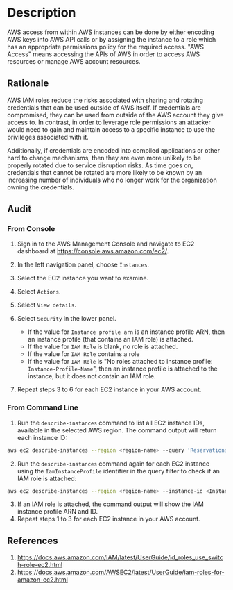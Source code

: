 # Description

AWS access from within AWS instances can be done by either encoding AWS keys into AWS API calls or by assigning the instance to a role which has an appropriate permissions policy for the required access. "AWS Access" means accessing the APIs of AWS in order to access AWS resources or manage AWS account resources.

## Rationale

AWS IAM roles reduce the risks associated with sharing and rotating credentials that can be used outside of AWS itself. If credentials are compromised, they can be used from outside of the AWS account they give access to. In contrast, in order to leverage role permissions an attacker would need to gain and maintain access to a specific instance to use the privileges associated with it.

Additionally, if credentials are encoded into compiled applications or other hard to change mechanisms, then they are even more unlikely to be properly rotated due to service disruption risks. As time goes on, credentials that cannot be rotated are more likely to be known by an increasing number of individuals who no longer work for the organization owning the credentials.

## Audit

### From Console

1. Sign in to the AWS Management Console and navigate to EC2 dashboard at <https://console.aws.amazon.com/ec2/>.
2. In the left navigation panel, choose `Instances`.
3. Select the EC2 instance you want to examine.
4. Select `Actions`.
5. Select `View details`.
6. Select `Security` in the lower panel.

    - If the value for `Instance profile arn` is an instance profile ARN, then an instance profile (that contains an IAM role) is attached.
    - If the value for `IAM Role` is blank, no role is attached.
    - If the value for `IAM Role` contains a role
    - If the value for `IAM Role` is "No roles attached to instance profile: `Instance-Profile-Name`", then an instance profile is attached to the instance, but it does not contain an IAM role.

7. Repeat steps 3 to 6 for each EC2 instance in your AWS account.

### From Command Line

1. Run the `describe-instances` command to list all EC2 instance IDs, available in the selected AWS region. The command output will return each instance ID:

```sh
aws ec2 describe-instances --region <region-name> --query 'Reservations[*].Instances[*].InstanceId'
```

2. Run the `describe-instances` command again for each EC2 instance using the `IamInstanceProfile` identifier in the query filter to check if an IAM role is attached:

```sh
aws ec2 describe-instances --region <region-name> --instance-id <Instance-ID> --query 'Reservations[*].Instances[*].IamInstanceProfile'
```

3. If an IAM role is attached, the command output will show the IAM instance profile ARN and ID.
4. Repeat steps 1 to 3 for each EC2 instance in your AWS account.

## References

1. <https://docs.aws.amazon.com/IAM/latest/UserGuide/id_roles_use_switch-role-ec2.html>
2. <https://docs.aws.amazon.com/AWSEC2/latest/UserGuide/iam-roles-for-amazon-ec2.html>
